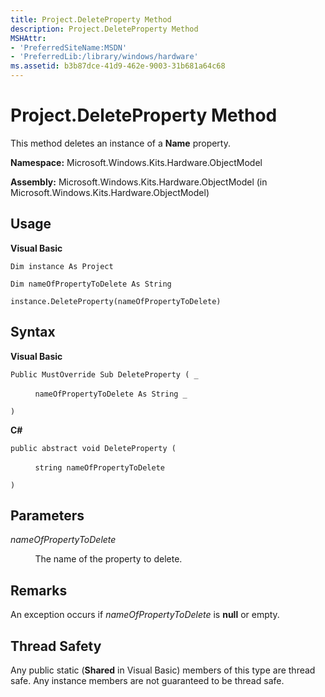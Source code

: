 ```yaml
---
title: Project.DeleteProperty Method
description: Project.DeleteProperty Method
MSHAttr:
- 'PreferredSiteName:MSDN'
- 'PreferredLib:/library/windows/hardware'
ms.assetid: b3b87dce-41d9-462e-9003-31b681a64c68
---
```


# Project.DeleteProperty Method


This method deletes an instance of a **Name** property.

**Namespace:** Microsoft.Windows.Kits.Hardware.ObjectModel

**Assembly:** Microsoft.Windows.Kits.Hardware.ObjectModel (in Microsoft.Windows.Kits.Hardware.ObjectModel)

## <span id="Usage"></span><span id="usage"></span><span id="USAGE"></span>Usage


**Visual Basic**

`Dim instance As Project`

`Dim nameOfPropertyToDelete As String`

`instance.DeleteProperty(nameOfPropertyToDelete)`

## <span id="Syntax"></span><span id="syntax"></span><span id="SYNTAX"></span>Syntax


**Visual Basic**

`Public MustOverride Sub DeleteProperty ( _`

          `nameOfPropertyToDelete As String _`

`)`

**C#**

`public abstract void DeleteProperty (`

          `string nameOfPropertyToDelete`

`)`

## <span id="Parameters"></span><span id="parameters"></span><span id="PARAMETERS"></span>Parameters


*nameOfPropertyToDelete*

          The name of the property to delete.

## <span id="Remarks"></span><span id="remarks"></span><span id="REMARKS"></span>Remarks


An exception occurs if *nameOfPropertyToDelete* is **null** or empty.

## <span id="Thread_Safety"></span><span id="thread_safety"></span><span id="THREAD_SAFETY"></span>Thread Safety


Any public static (**Shared** in Visual Basic) members of this type are thread safe. Any instance members are not guaranteed to be thread safe.

 

 






